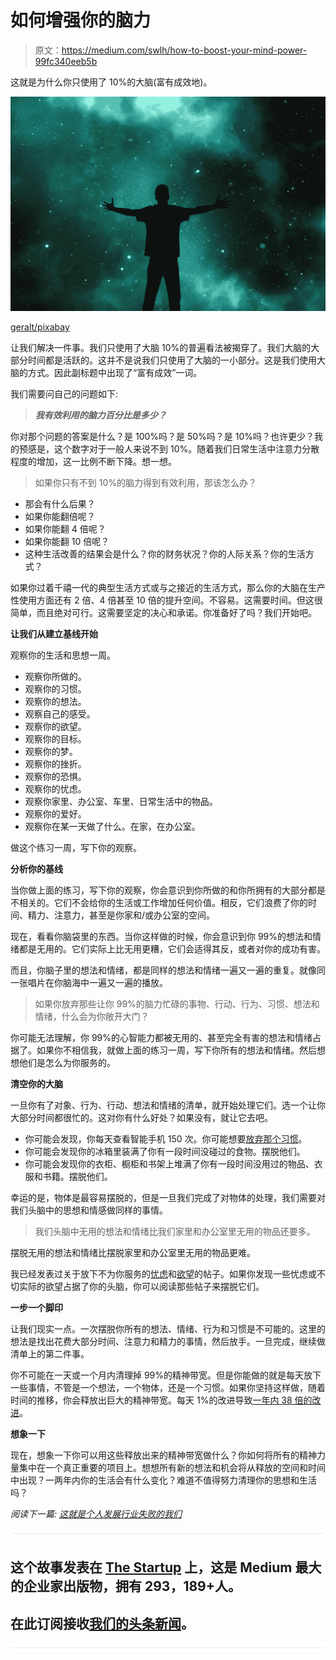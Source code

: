 # 如何增强你的脑力

> 原文：<https://medium.com/swlh/how-to-boost-your-mind-power-99fc340eeb5b>

这就是为什么你只使用了 10%的大脑(富有成效地)。

![](img/4393f79e4969946ae5c83f96096f14f3.png)

[geralt/pixabay](https://pixabay.com/en/universe-person-silhouette-star-1044107/)

让我们解决一件事。我们只使用了大脑 10%的普遍看法被揭穿了。我们大脑的大部分时间都是活跃的。这并不是说我们只使用了大脑的一小部分。这是我们使用大脑的方式。因此副标题中出现了“富有成效”一词。

我们需要问自己的问题如下:

> ***我有效利用的脑力百分比是多少？***

你对那个问题的答案是什么？是 100%吗？是 50%吗？是 10%吗？也许更少？我的预感是，这个数字对于一般人来说不到 10%。随着我们日常生活中注意力分散程度的增加，这一比例不断下降。想一想。

> 如果你只有不到 10%的脑力得到有效利用，那该怎么办？

*   那会有什么后果？
*   如果你能翻倍呢？
*   如果你能翻 4 倍呢？
*   如果你能翻 10 倍呢？
*   这种生活改善的结果会是什么？你的财务状况？你的人际关系？你的生活方式？

如果你过着千禧一代的典型生活方式或与之接近的生活方式，那么你的大脑在生产性使用方面还有 2 倍、4 倍甚至 10 倍的提升空间。不容易。这需要时间。但这很简单，而且绝对可行。这需要坚定的决心和承诺。你准备好了吗？我们开始吧。

**让我们从建立基线开始**

观察你的生活和思想一周。

*   观察你所做的。
*   观察你的习惯。
*   观察你的想法。
*   观察自己的感受。
*   观察你的欲望。
*   观察你的目标。
*   观察你的梦。
*   观察你的挫折。
*   观察你的恐惧。
*   观察你的忧虑。
*   观察你家里、办公室、车里、日常生活中的物品。
*   观察你的爱好。
*   观察你在某一天做了什么。在家，在办公室。

做这个练习一周，写下你的观察。

**分析你的基线**

当你做上面的练习，写下你的观察，你会意识到你所做的和你所拥有的大部分都是不相关的。它们不会给你的生活或工作增加任何价值。相反，它们浪费了你的时间、精力、注意力，甚至是你家和/或办公室的空间。

现在，看看你脑袋里的东西。当你这样做的时候，你会意识到你 99%的想法和情绪都是无用的。它们实际上比无用更糟，它们会适得其反，或者对你的成功有害。

而且，你脑子里的想法和情绪，都是同样的想法和情绪一遍又一遍的重复。就像同一张唱片在你脑海中一遍又一遍的播放。

> 如果你放弃那些让你 99%的脑力忙碌的事物、行动、行为、习惯、想法和情绪，什么会为你敞开大门？

你可能无法理解，你 99%的心智能力都被无用的、甚至完全有害的想法和情绪占据了。如果你不相信我，就做上面的练习一周，写下你所有的想法和情绪。然后想想他们是怎么为你服务的。

**清空你的大脑**

一旦你有了对象、行为、行动、想法和情绪的清单，就开始处理它们。选一个让你大部分时间都很忙的。这对你有什么好处？如果没有，就让它去吧。

*   你可能会发现，你每天查看智能手机 150 次。你可能想要[放弃那个习惯](https://ideavisionaction.com/personal-development/how-to-deal-with-the-withdrawal-symptoms-of-device-addiction/)。
*   你可能会发现你的冰箱里装满了你有一段时间没碰过的食物。摆脱他们。
*   你可能会发现你的衣柜、橱柜和书架上堆满了你有一段时间没用过的物品、衣服和书籍。摆脱他们。

幸运的是，物体是最容易摆脱的，但是一旦我们完成了对物体的处理，我们需要对我们头脑中的思想和情感做同样的事情。

> 我们头脑中无用的想法和情绪比我们家里和办公室里无用的物品还要多。

摆脱无用的想法和情绪比摆脱家里和办公室里无用的物品更难。

我已经发表过关于放下不为你服务的[忧虑](https://ideavisionaction.com/personal-development/how-to-deal-with-worry-and-disappointment/)和[欲望](https://ideavisionaction.com/personal-development/this-is-how-the-personal-development-industry-failed-us/)的帖子。如果你发现一些忧虑或不切实际的欲望占据了你的头脑，你可以阅读那些帖子来摆脱它们。

**一步一个脚印**

让我们现实一点。一次摆脱你所有的想法、情绪、行为和习惯是不可能的。这里的想法是找出花费大部分时间、注意力和精力的事情，然后放手。一旦完成，继续做清单上的第二件事。

你不可能在一天或一个月内清理掉 99%的精神带宽。但是你能做的就是每天放下一些事情，不管是一个想法，一个物体，还是一个习惯。如果你坚持这样做，随着时间的推移，你会释放出巨大的精神带宽。每天 1%的改进导致[一年内 38 倍的改进](https://ideavisionaction.com/personal-development/how-to-improve-your-life-38x-in-a-year/)。

**想象一下**

现在，想象一下你可以用这些释放出来的精神带宽做什么？你如何将所有的精神力量集中在一个真正重要的项目上。想想所有新的想法和机会将从释放的空间和时间中出现？一两年内你的生活会有什么变化？难道不值得努力清理你的思想和生活吗？

*阅读下一篇:* [*这就是个人发展行业失败的我们*](https://ideavisionaction.com/personal-development/this-is-how-the-personal-development-industry-failed-us/)

![](img/731acf26f5d44fdc58d99a6388fe935d.png)

## 这个故事发表在 [The Startup](https://medium.com/swlh) 上，这是 Medium 最大的企业家出版物，拥有 293，189+人。

## 在此订阅接收[我们的头条新闻](http://growthsupply.com/the-startup-newsletter/)。

![](img/731acf26f5d44fdc58d99a6388fe935d.png)